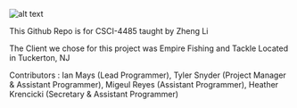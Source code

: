![alt text](https://github.com/stockton-maysi/EmpireFishing/blob/main/static/images/logo.png?raw=true)

This Github Repo is for CSCI-4485 taught by Zheng Li  

The Client we chose for this project was Empire Fishing and Tackle Located in Tuckerton, NJ

Contributors :
Ian Mays (Lead Programmer), 
Tyler Snyder (Project Manager & Assistant Programmer), 
Migeul Reyes (Assistant Programmer), 
Heather Krencicki (Secretary & Assistant Programmer)
